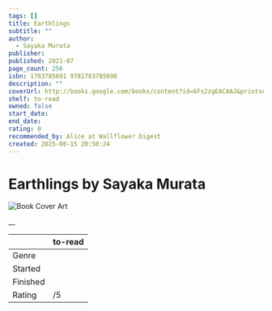 ```yaml
---
tags: []
title: Earthlings
subtitle: ""
author:
  - Sayaka Murata
publisher: 
published: 2021-07
page_count: 256
isbn: 1783785691 9781783785698
description: ""
coverUrl: http://books.google.com/books/content?id=6Fs2zgEACAAJ&printsec=frontcover&img=1&zoom=1&source=gbs_api
shelf: to-read
owned: false
start_date: 
end_date: 
rating: 0
recommended_by: Alice at Wallflower Digest
created: 2025-08-15 20:50:24
---
```


# Earthlings by Sayaka Murata

![Book Cover Art](http://books.google.com/books/content?id=6Fs2zgEACAAJ&printsec=frontcover&img=1&zoom=1&source=gbs_api)

__

| &nbsp; | to-read | 
| --- | --- |
| Genre |  |
| Started |  |
| Finished |  |
| Rating | /5 |